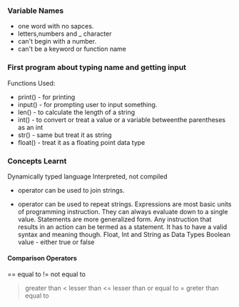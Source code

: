 ### Variable Names
- one word with no sapces.
- letters,numbers and _ character
- can't begin with a number.
- can't be a keyword or function name

### First program about typing name and getting input
Functions Used:
- print() - for printing
- input() - for prompting user to input something.
- len() - to calculate the length of a string
- int() - to convert or treat a value or a variable betweenthe parentheses as an int
- str() - same but treat it as string
- float() - treat it as a floating point data type
### Concepts Learnt
Dynamically typed language
Interpreted, not compiled
+ operator can be used to join strings.
* operator can be used to repeat strings.
Expressions are most basic units of programming instruction. They can always evaluate down to a single value.
Statements are more generalized form. Any instruction that results in an action can be termed as a statement. It has to have a valid syntax and meaning though.
Float, Int and String as Data Types
Boolean value - either true or false
#### Comparison Operators
== equal to
!= not equal to
> greater than
< lesser than 
<= lesser than or equal to
>= greter than equal to

